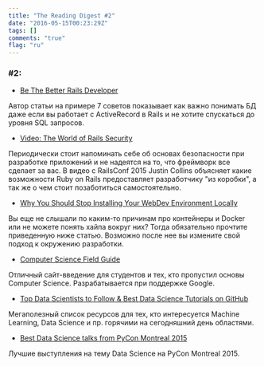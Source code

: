 ```yaml
---
title: "The Reading Digest #2"
date: "2016-05-15T00:23:29Z"
tags: []
comments: "true"
flag: "ru"
---
```


### #2:

* [Be The Better Rails Developer](http://blog.benroux.me/be-the-better-rails-developer/)

Автор статьи на примере 7 советов показывает как важно понимать БД даже если
вы работает с ActiveRecord в Rails и не хотите спускаться до уровня SQL запросов.

* [Video: The World of Rails Security](https://rorsecurity.info/portfolio/video-the-world-of-rails-security)

Периодически стоит напоминать себе об основах безопасности при разработке приложений
и не надеятся на то, что фреймворк все сделает за вас. В видео с RailsConf 2015
Justin Collins объясняет какие возможности Ruby on Rails предоставляет разработчику "из коробки",
а так же о чем стоит позаботиться самостоятельно.

* [Why You Should Stop Installing Your WebDev Environment Locally](https://www.smashingmagazine.com/2016/04/stop-installing-your-webdev-environment-locally-with-docker/)

Вы еще не слышали по каким-то причинам про контейнеры и Docker или не можете
понять хайпа вокруг них? Тогда обязательно прочтите приведенную ниже статью.
Возможно после нее вы измените свой подход к окружению разработки.

* [Computer Science Field Guide](http://www.csfieldguide.org.nz/en/index.html)

Отличный сайт-введение для студентов и тех, кто пропустил основы Computer Science.
Разрабатывается при поддержке Google.

* [Top Data Scientists to Follow & Best Data Science Tutorials on GitHub](http://www.analyticsvidhya.com/blog/2015/07/github-special-data-scientists-to-follow-best-tutorials/)

Мегаполезный список ресурсов для тех, кто интересуется Machine Learning, Data Science
и пр. горячими на сегодняшний день областями.

* [Best Data Science talks from PyCon Montreal 2015](http://www.analyticsvidhya.com/blog/2015/04/pycon-montreal-2015-data-science-talks/)

Лучшие выступления на тему Data Science на PyCon Montreal 2015.
